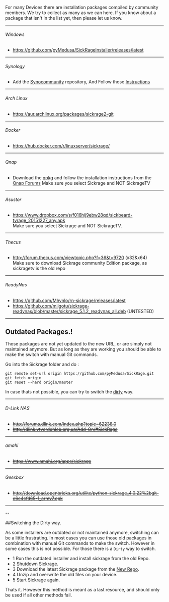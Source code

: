 
For many Devices there are installation packages compiled by community members. We try to collect as many as we can here. If you know about a package that isn't in the list yet, then please let us know.  


---

###### Windows
* https://github.com/pyMedusa/SickRageInstaller/releases/latest

---

###### Synology
* Add the [Synocommunity](https://synocommunity.com/#easy-install) repository, And Follow those [Instructions](https://github.com/pyMedusa/SickRage/wiki/Switching-your-Synology's-Sickrage-to-the-new-repository#install-sickrage)  

---

###### Arch Linux
* https://aur.archlinux.org/packages/sickrage2-git

---

###### Docker
* https://hub.docker.com/r/linuxserver/sickrage/

---

###### Qnap 
* Download the [qpkg](https://www.dropbox.com/s/j1svazqdi9ieq82/SickBeard-TVRage_151227.qpkg) and follow the installation instructions from the [Qnap Forums](http://forum.qnap.com/viewtopic.php?f=223&t=118366#p525730)
Make sure you select Sickrage and NOT SickrageTV<br/>

---

###### Asustor
* https://www.dropbox.com/s/f016hij9ebw28qd/sickbeard-tvrage_20151227_any.apk  
Make sure you select Sickrage and NOT SickrageTV.

---

###### Thecus

* http://forum.thecus.com/viewtopic.php?f=36&t=9720 (x32&x64)  
Make sure to download Sickrage community Edition package, as sickragetv is the old repo

---

###### ReadyNas

* https://github.com/Mhynlo/rn-sickrage/releases/latest  
* https://github.com/miigotu/sickrage-readynas/blob/master/sickrage_5.1.2_readynas_all.deb (UNTESTED)  

---

## Outdated Packages.!  

Those packages are not yet updated to the new URL, or are simply not maintained anymore. But as long as they are working you should be able to make the switch with manual Git commands.  


Go into the Sickrage folder and do :  

```
git remote set-url origin https://github.com/pyMedusa/SickRage.git
git fetch origin
git reset --hard origin/master
```

In case thats not possible, you can try to switch the [dirty](https://github.com/pyMedusa/SickRage/wiki/Sickrage-installation-packages#switching-the-dirty-way) way.

---


###### D-Link NAS
* ~~http://forums.dlink.com/index.php?topic=62238.0~~  
* ~~http://dlink.vtverdohleb.org.ua/Add-On/#SickRage~~  

---

###### amahi  
* ~~https://www.amahi.org/apps/sickrage~~  

---

###### Geexbox

* ~~http://download.openbricks.org/utilite/python-sickrage_4.0.22%2bgit-e6c4cfd65-1_armv7.opk~~  

---



--



##Switching the Dirty way.  

As some installers are outdated or not maintained anymore, switching can be a little frustrating.
In most cases you can use those old packages in combination with manual Git commands to make the switch.
However in some cases this is not possible. For those there is a `Dirty` way to switch.

* 1 Run the outdated installer and install sickrage from the old Repo.
* 2 Shutdown Sickrage.
* 3 Download the latest Sickrage package from the [New Repo](https://github.com/pyMedusa/SickRage/archive/master.zip).
* 4 Unzip and overwrite the old files on your device.
* 5 Start Sickrage again.

Thats it. 
However this method is meant as a last resource, and should only be used if all other methods fail.




